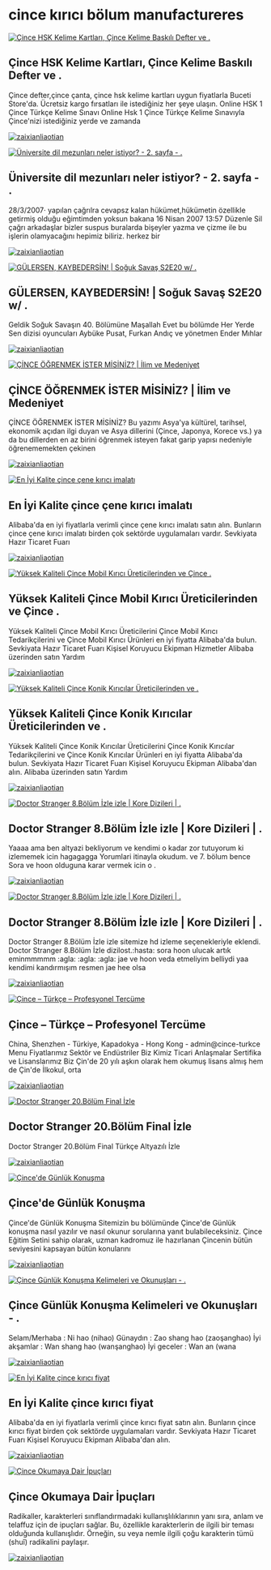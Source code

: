 # cince kırıcı bölum manufactureres
<a href="https://mnn.zoosnet.net/LR/Chatpre.aspx?id=MNN94995150&p=https://topgrinding.com/" target="_blank">![Çince HSK Kelime Kartları, Çince Kelime Baskılı Defter ve .](https://github.com/technlg/images/blob/main/7.jpg)</a>
## Çince HSK Kelime Kartları, Çince Kelime Baskılı Defter ve .
Çince defter,çince çanta, çince hsk kelime kartları uygun fiyatlarla Buceti Store'da. Ücretsiz kargo fırsatları ile istediğiniz her şeye ulaşın. Online HSK 1 Çince Türkçe Kelime Sınavı Online Hsk 1 Çince Türkçe Kelime Sınavıyla Çince'nizi istediğiniz yerde ve zamanda
<a href="https://mnn.zoosnet.net/LR/Chatpre.aspx?id=MNN94995150&p=https://topgrinding.com/" target="_blank"><img src="https://github.com/technlg/images/raw/main/chat11.jpg" alt="zaixianliaotian"/></a><a href="//whatsapp.shibangsoft.com/WhatsApp.php" ><img src="https://github.com/technlg/images/raw/main/chat11.png" alt=""></a>
<a href="https://mnn.zoosnet.net/LR/Chatpre.aspx?id=MNN94995150&p=https://topgrinding.com/" target="_blank">![Üniversite dil mezunları neler istiyor? - 2. sayfa - .](https://github.com/technlg/images/blob/main/46.jpg)</a>
## Üniversite dil mezunları neler istiyor? - 2. sayfa - .
28/3/2007· yapılan çağrılra cevapsz kalan hükümet,hükümetin özellikle getirmiş olduğu eğimtimden yoksun bakana 16 Nisan 2007 13:57 Düzenle Sil çağrı arkadaşlar bizler suspus buralarda bişeyler yazma ve çizme ile bu işlerin olamyacağını hepimiz biliriz. herkez bir 
<a href="https://mnn.zoosnet.net/LR/Chatpre.aspx?id=MNN94995150&p=https://topgrinding.com/" target="_blank"><img src="https://github.com/technlg/images/raw/main/chat11.jpg" alt="zaixianliaotian"/></a><a href="//whatsapp.shibangsoft.com/WhatsApp.php" ><img src="https://github.com/technlg/images/raw/main/chat11.png" alt=""></a>
<a href="https://mnn.zoosnet.net/LR/Chatpre.aspx?id=MNN94995150&p=https://topgrinding.com/" target="_blank">![GÜLERSEN, KAYBEDERSİN! | Soğuk Savaş S2E20 w/ .](https://github.com/technlg/images/blob/main/49.jpg)</a>
## GÜLERSEN, KAYBEDERSİN! | Soğuk Savaş S2E20 w/ .
Geldik Soğuk Savaşın 40. Bölümüne Maşallah Evet bu bölümde Her Yerde Sen dizisi oyuncuları Aybüke Pusat, Furkan Andıç ve yönetmen Ender Mıhlar 
<a href="https://mnn.zoosnet.net/LR/Chatpre.aspx?id=MNN94995150&p=https://topgrinding.com/" target="_blank"><img src="https://github.com/technlg/images/raw/main/chat11.jpg" alt="zaixianliaotian"/></a><a href="//whatsapp.shibangsoft.com/WhatsApp.php" ><img src="https://github.com/technlg/images/raw/main/chat11.png" alt=""></a>
<a href="https://mnn.zoosnet.net/LR/Chatpre.aspx?id=MNN94995150&p=https://topgrinding.com/" target="_blank">![ÇİNCE ÖĞRENMEK İSTER MİSİNİZ? | İlim ve Medeniyet](https://github.com/technlg/images/blob/main/25.jpg)</a>
## ÇİNCE ÖĞRENMEK İSTER MİSİNİZ? | İlim ve Medeniyet
ÇİNCE ÖĞRENMEK İSTER MİSİNİZ? Bu yazımı Asya'ya kültürel, tarihsel, ekonomik açıdan ilgi duyan ve Asya dillerini (Çince, Japonya, Korece vs.) ya da bu dillerden en az birini öğrenmek isteyen fakat garip yapısı nedeniyle öğrenememekten çekinen 
<a href="https://mnn.zoosnet.net/LR/Chatpre.aspx?id=MNN94995150&p=https://topgrinding.com/" target="_blank"><img src="https://github.com/technlg/images/raw/main/chat11.jpg" alt="zaixianliaotian"/></a><a href="//whatsapp.shibangsoft.com/WhatsApp.php" ><img src="https://github.com/technlg/images/raw/main/chat11.png" alt=""></a>
<a href="https://mnn.zoosnet.net/LR/Chatpre.aspx?id=MNN94995150&p=https://topgrinding.com/" target="_blank">![En İyi Kalite çince çene kırıcı imalatı](https://github.com/technlg/images/blob/main/35.jpg)</a>
## En İyi Kalite çince çene kırıcı imalatı
Alibaba'da en iyi fiyatlarla verimli çince çene kırıcı imalatı satın alın. Bunların çince çene kırıcı imalatı birden çok sektörde uygulamaları vardır. Sevkiyata Hazır Ticaret Fuarı
<a href="https://mnn.zoosnet.net/LR/Chatpre.aspx?id=MNN94995150&p=https://topgrinding.com/" target="_blank"><img src="https://github.com/technlg/images/raw/main/chat11.jpg" alt="zaixianliaotian"/></a><a href="//whatsapp.shibangsoft.com/WhatsApp.php" ><img src="https://github.com/technlg/images/raw/main/chat11.png" alt=""></a>
<a href="https://mnn.zoosnet.net/LR/Chatpre.aspx?id=MNN94995150&p=https://topgrinding.com/" target="_blank">![Yüksek Kaliteli Çince Mobil Kırıcı Üreticilerinden ve Çince .](https://github.com/technlg/images/blob/main/61.jpg)</a>
## Yüksek Kaliteli Çince Mobil Kırıcı Üreticilerinden ve Çince .
Yüksek Kaliteli Çince Mobil Kırıcı Üreticilerini Çince Mobil Kırıcı Tedarikçilerini ve Çince Mobil Kırıcı Ürünleri en iyi fiyatta Alibaba'da bulun. Sevkiyata Hazır Ticaret Fuarı Kişisel Koruyucu Ekipman Hizmetler Alibaba üzerinden satın Yardım
<a href="https://mnn.zoosnet.net/LR/Chatpre.aspx?id=MNN94995150&p=https://topgrinding.com/" target="_blank"><img src="https://github.com/technlg/images/raw/main/chat11.jpg" alt="zaixianliaotian"/></a><a href="//whatsapp.shibangsoft.com/WhatsApp.php" ><img src="https://github.com/technlg/images/raw/main/chat11.png" alt=""></a>
<a href="https://mnn.zoosnet.net/LR/Chatpre.aspx?id=MNN94995150&p=https://topgrinding.com/" target="_blank">![Yüksek Kaliteli Çince Konik Kırıcılar Üreticilerinden ve .](https://github.com/technlg/images/blob/main/28.jpg)</a>
## Yüksek Kaliteli Çince Konik Kırıcılar Üreticilerinden ve .
Yüksek Kaliteli Çince Konik Kırıcılar Üreticilerini Çince Konik Kırıcılar Tedarikçilerini ve Çince Konik Kırıcılar Ürünleri en iyi fiyatta Alibaba'da bulun. Sevkiyata Hazır Ticaret Fuarı Kişisel Koruyucu Ekipman Alibaba'dan alın. Alibaba üzerinden satın Yardım
<a href="https://mnn.zoosnet.net/LR/Chatpre.aspx?id=MNN94995150&p=https://topgrinding.com/" target="_blank"><img src="https://github.com/technlg/images/raw/main/chat11.jpg" alt="zaixianliaotian"/></a><a href="//whatsapp.shibangsoft.com/WhatsApp.php" ><img src="https://github.com/technlg/images/raw/main/chat11.png" alt=""></a>
<a href="https://mnn.zoosnet.net/LR/Chatpre.aspx?id=MNN94995150&p=https://topgrinding.com/" target="_blank">![Doctor Stranger 8.Bölüm İzle izle | Kore Dizileri | .](https://github.com/technlg/images/blob/main/6.jpg)</a>
## Doctor Stranger 8.Bölüm İzle izle | Kore Dizileri | .
Yaaaa ama ben altyazi bekliyorum ve kendimi o kadar zor tutuyorum ki izlememek icin hagagagga Yorumlari itinayla okudum. ve 7. bölum bence Sora ve hoon olduguna karar vermek icin o .
<a href="https://mnn.zoosnet.net/LR/Chatpre.aspx?id=MNN94995150&p=https://topgrinding.com/" target="_blank"><img src="https://github.com/technlg/images/raw/main/chat11.jpg" alt="zaixianliaotian"/></a><a href="//whatsapp.shibangsoft.com/WhatsApp.php" ><img src="https://github.com/technlg/images/raw/main/chat11.png" alt=""></a>
<a href="https://mnn.zoosnet.net/LR/Chatpre.aspx?id=MNN94995150&p=https://topgrinding.com/" target="_blank">![Doctor Stranger 8.Bölüm İzle izle | Kore Dizileri | .](https://github.com/technlg/images/blob/main/21.jpg)</a>
## Doctor Stranger 8.Bölüm İzle izle | Kore Dizileri | .
Doctor Stranger 8.Bölüm İzle izle sitemize hd izleme seçenekleriyle eklendi. Doctor Stranger 8.Bölüm İzle dizilost.:hasta: sora hoon ulucak artık eminmmmmm :agla: :agla: :agla: jae ve hoon veda etmeliyim belliydi yaa kendimi kandırmışım resmen jae hee olsa 
<a href="https://mnn.zoosnet.net/LR/Chatpre.aspx?id=MNN94995150&p=https://topgrinding.com/" target="_blank"><img src="https://github.com/technlg/images/raw/main/chat11.jpg" alt="zaixianliaotian"/></a><a href="//whatsapp.shibangsoft.com/WhatsApp.php" ><img src="https://github.com/technlg/images/raw/main/chat11.png" alt=""></a>
<a href="https://mnn.zoosnet.net/LR/Chatpre.aspx?id=MNN94995150&p=https://topgrinding.com/" target="_blank">![Çince – Türkçe – Profesyonel Tercüme](https://github.com/technlg/images/blob/main/20.jpg)</a>
## Çince – Türkçe – Profesyonel Tercüme
China, Shenzhen - Türkiye, Kapadokya - Hong Kong - admin@cince-turkce Menu Fiyatlarımız Sektör ve Endüstriler Biz Kimiz Ticari Anlaşmalar Sertifika ve Lisanslarımız Biz Çin'de 20 yılı aşkın olarak hem okumuş lisans almış hem de Çin'de İlkokul, orta 
<a href="https://mnn.zoosnet.net/LR/Chatpre.aspx?id=MNN94995150&p=https://topgrinding.com/" target="_blank"><img src="https://github.com/technlg/images/raw/main/chat11.jpg" alt="zaixianliaotian"/></a><a href="//whatsapp.shibangsoft.com/WhatsApp.php" ><img src="https://github.com/technlg/images/raw/main/chat11.png" alt=""></a>
<a href="https://mnn.zoosnet.net/LR/Chatpre.aspx?id=MNN94995150&p=https://topgrinding.com/" target="_blank">![Doctor Stranger 20.Bölüm Final İzle](https://github.com/technlg/images/blob/main/62.jpg)</a>
## Doctor Stranger 20.Bölüm Final İzle
Doctor Stranger 20.Bölüm Final Türkçe Altyazılı İzle&nbsp;&nbsp;&nbsp;&nbsp;
<a href="https://mnn.zoosnet.net/LR/Chatpre.aspx?id=MNN94995150&p=https://topgrinding.com/" target="_blank"><img src="https://github.com/technlg/images/raw/main/chat11.jpg" alt="zaixianliaotian"/></a><a href="//whatsapp.shibangsoft.com/WhatsApp.php" ><img src="https://github.com/technlg/images/raw/main/chat11.png" alt=""></a>
<a href="https://mnn.zoosnet.net/LR/Chatpre.aspx?id=MNN94995150&p=https://topgrinding.com/" target="_blank">![Çince'de Günlük Konuşma](https://github.com/technlg/images/blob/main/44.jpg)</a>
## Çince'de Günlük Konuşma
Çince'de Günlük Konuşma Sitemizin bu bölümünde Çince'de Günlük konuşma nasıl yazılır ve nasıl okunur sorularına yanıt bulabileceksiniz. Çince Eğitim Setini sahip olarak, uzman kadromuz ile hazırlanan Çincenin bütün seviyesini kapsayan bütün konularını
<a href="https://mnn.zoosnet.net/LR/Chatpre.aspx?id=MNN94995150&p=https://topgrinding.com/" target="_blank"><img src="https://github.com/technlg/images/raw/main/chat11.jpg" alt="zaixianliaotian"/></a><a href="//whatsapp.shibangsoft.com/WhatsApp.php" ><img src="https://github.com/technlg/images/raw/main/chat11.png" alt=""></a>
<a href="https://mnn.zoosnet.net/LR/Chatpre.aspx?id=MNN94995150&p=https://topgrinding.com/" target="_blank">![Çince Günlük Konuşma Kelimeleri ve Okunuşları - .](https://github.com/technlg/images/blob/main/16.jpg)</a>
## Çince Günlük Konuşma Kelimeleri ve Okunuşları - .
Selam/Merhaba : Ni hao (nihao) Günaydın : Zao shang hao (zaoşanghao) İyi akşamlar : Wan shang hao (wanşanghao) İyi geceler : Wan an (wana
<a href="https://mnn.zoosnet.net/LR/Chatpre.aspx?id=MNN94995150&p=https://topgrinding.com/" target="_blank"><img src="https://github.com/technlg/images/raw/main/chat11.jpg" alt="zaixianliaotian"/></a><a href="//whatsapp.shibangsoft.com/WhatsApp.php" ><img src="https://github.com/technlg/images/raw/main/chat11.png" alt=""></a>
<a href="https://mnn.zoosnet.net/LR/Chatpre.aspx?id=MNN94995150&p=https://topgrinding.com/" target="_blank">![En İyi Kalite çince kırıcı fiyat](https://github.com/technlg/images/blob/main/32.jpg)</a>
## En İyi Kalite çince kırıcı fiyat
Alibaba'da en iyi fiyatlarla verimli çince kırıcı fiyat satın alın. Bunların çince kırıcı fiyat birden çok sektörde uygulamaları vardır. Sevkiyata Hazır Ticaret Fuarı Kişisel Koruyucu Ekipman Alibaba'dan alın.
<a href="https://mnn.zoosnet.net/LR/Chatpre.aspx?id=MNN94995150&p=https://topgrinding.com/" target="_blank"><img src="https://github.com/technlg/images/raw/main/chat11.jpg" alt="zaixianliaotian"/></a><a href="//whatsapp.shibangsoft.com/WhatsApp.php" ><img src="https://github.com/technlg/images/raw/main/chat11.png" alt=""></a>
<a href="https://mnn.zoosnet.net/LR/Chatpre.aspx?id=MNN94995150&p=https://topgrinding.com/" target="_blank">![Çince Okumaya Dair İpuçları](https://github.com/technlg/images/blob/main/11.jpg)</a>
## Çince Okumaya Dair İpuçları
Radikaller, karakterleri sınıflandırmadaki kullanışlılıklarının yanı sıra, anlam ve telaffuz için de ipuçları sağlar. Bu, özellikle karakterlerin de ilgili bir teması olduğunda kullanışlıdır. Örneğin, su veya nemle ilgili çoğu karakterin tümü (shuǐ) radikalini paylaşır.
<a href="https://mnn.zoosnet.net/LR/Chatpre.aspx?id=MNN94995150&p=https://topgrinding.com/" target="_blank"><img src="https://github.com/technlg/images/raw/main/chat11.jpg" alt="zaixianliaotian"/></a><a href="//whatsapp.shibangsoft.com/WhatsApp.php" ><img src="https://github.com/technlg/images/raw/main/chat11.png" alt=""></a>
